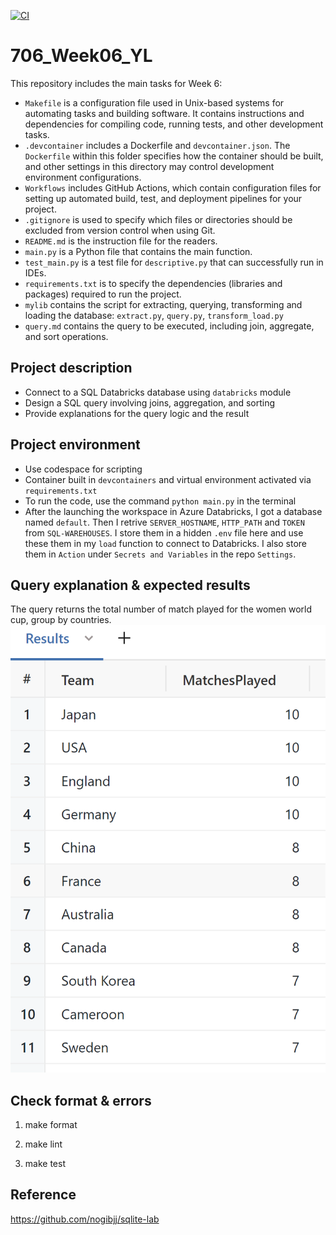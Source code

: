 [![CI](https://github.com/nogibjj/706_Week06_YL/actions/workflows/cicd.yml/badge.svg)](https://github.com/nogibjj/706_Week06_YL/actions/workflows/cicd.yml)

# 706_Week06_YL

This repository includes the main tasks for Week 6:

* `Makefile` is a configuration file used in Unix-based systems for automating tasks and building software. It contains instructions and dependencies for compiling code, running tests, and other development tasks.
* `.devcontainer` includes a Dockerfile and `devcontainer.json`. The `Dockerfile` within this folder specifies how the container should be built, and other settings in this directory may control development environment configurations.
* `Workflows` includes GitHub Actions, which contain configuration files for setting up automated build, test, and deployment pipelines for your project.
* `.gitignore` is used to specify which files or directories should be excluded from version control when using Git.
* `README.md` is the instruction file for the readers.
* `main.py` is a Python file that contains the main function.
* `test_main.py`  is a test file for `descriptive.py` that can successfully run in IDEs.
* `requirements.txt` is to specify the dependencies (libraries and packages) required to run the project.
* `mylib` contains the script for extracting, querying, transforming and loading the database: `extract.py`, `query.py`, `transform_load.py`
* `query.md` contains the query to be executed, including join, aggregate, and sort operations.

## Project description

* Connect to a SQL Databricks database using `databricks` module
* Design a SQL query involving joins, aggregation, and sorting
* Provide explanations for the query logic and the result

## Project environment

* Use codespace for scripting
* Container built in `devcontainers` and virtual environment activated via `requirements.txt`
* To run the code, use the command `python main.py` in the terminal
* After the launching the workspace in Azure Databricks, I got a database named `default`. Then I retrive `SERVER_HOSTNAME`, `HTTP_PATH` and `TOKEN` from `SQL-WAREHOUSES`. I store them in a hidden `.env` file here and use these them in my `load` function to connect to Databricks. I also store them in `Action` under `Secrets and Variables` in the repo `Settings`.

## Query explanation & expected results

The query returns the total number of match played for the women world cup, group by countries.
![Alt text](figures/res.png)

## Check format & errors

1. make format

2. make lint

3. make test

## Reference

https://github.com/nogibjj/sqlite-lab